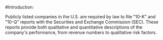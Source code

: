 #Introduction:

Publicly listed companies in the U.S. are required by law to file "10-K" and "10-Q" reports with the Securities and Exchange Commission (SEC). These reports provide both qualitative and quantitative descriptions of the company's performance, from revenue numbers to qualitative risk factors.


